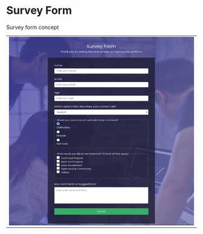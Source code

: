 # Survey Form

<p>Survey form concept</p>

<table align="center">
<tr>
<td align="center" width="9999">
<a align="center">
    <img src="images/survey_form.png" alt="Logo" width="500" height="500">
</a>
</td>
</tr>
</table>
